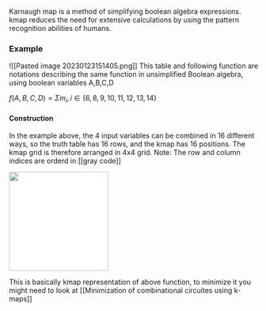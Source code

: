 Karnaugh map is a method of simplifying boolean algebra expressions.
kmap reduces the need for extensive calculations by using the pattern recognition abilities of humans.

### Example

![[Pasted image 20230123151405.png]]
This table and following function are notations describing the same function in unsimplified Boolean algebra, using boolean variables A,B,C,D

$f(A,B,C,D) = \Sigma m_{i}, i \in \{6,8,9,10,11,12,13,14\}$ 

#### Construction
In the example above, the 4 input variables can be combined in 16 different ways, so the truth table has 16 rows, and the kmap has 16 positions.
The kmap grid is therefore arranged in 4x4 grid.
Note: The row and column indices are orderd in [[gray code]]

<img src="https://upload.wikimedia.org/wikipedia/commons/thumb/1/1a/K-map_minterms_A.svg/220px-K-map_minterms_A.svg.png" style="background-color: white; height: 200px">

This is basically kmap representation of above function,
to minimize it you might need to look at [[Minimization of combinational circuites using k-maps]]
